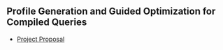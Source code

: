## Profile Generation and Guided Optimization for Compiled Queries

- [Project Proposal](https://github.com/turingcompl33t/compilers-final/blob/master/artifacts/proposal.pdf)
